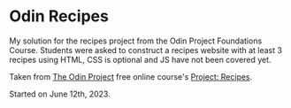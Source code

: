 # Odin Recipes

My solution for the recipes project from the Odin Project Foundations Course. Students were asked to construct a recipes website with at least 3 recipes using HTML, CSS is optional and JS have not been covered yet.

Taken from [The Odin Project](https://www.theodinproject.com/) free online course's [Project: Recipes](https://www.theodinproject.com/lessons/foundations-recipes). 

Started on June 12th, 2023.
